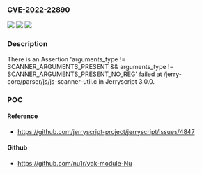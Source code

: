### [CVE-2022-22890](https://cve.mitre.org/cgi-bin/cvename.cgi?name=CVE-2022-22890)
![](https://img.shields.io/static/v1?label=Product&message=n%2Fa&color=blue)
![](https://img.shields.io/static/v1?label=Version&message=n%2Fa&color=blue)
![](https://img.shields.io/static/v1?label=Vulnerability&message=n%2Fa&color=brighgreen)

### Description

There is an Assertion 'arguments_type != SCANNER_ARGUMENTS_PRESENT && arguments_type != SCANNER_ARGUMENTS_PRESENT_NO_REG' failed at /jerry-core/parser/js/js-scanner-util.c in Jerryscript 3.0.0.

### POC

#### Reference
- https://github.com/jerryscript-project/jerryscript/issues/4847

#### Github
- https://github.com/nu1r/yak-module-Nu


